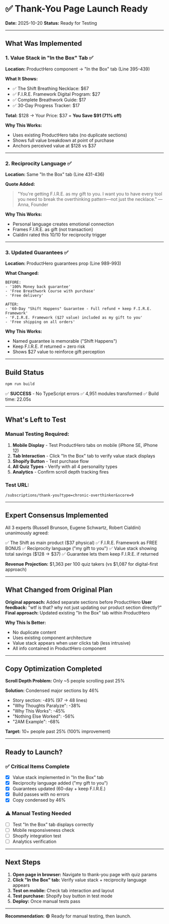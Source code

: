 # ✅ Thank-You Page Launch Ready

**Date:** 2025-10-20
**Status:** Ready for Testing

---

## What Was Implemented

### 1. Value Stack in "In the Box" Tab ✅
**Location:** ProductHero component → "In the Box" tab (Line 395-439)

**What It Shows:**
- ✅ The Shift Breathing Necklace: $67
- ✅ F.I.R.E. Framework Digital Program: $27
- ✅ Complete Breathwork Guide: $17
- ✅ 30-Day Progress Tracker: $17

**Total:** $128 → Your Price: $37 = **You Save $91 (71% off)**

**Why This Works:**
- Uses existing ProductHero tabs (no duplicate sections)
- Shows full value breakdown at point of purchase
- Anchors perceived value at $128 vs $37

---

### 2. Reciprocity Language ✅
**Location:** Same "In the Box" tab (Line 431-436)

**Quote Added:**
> "You're getting F.I.R.E. as my gift to you. I want you to have every tool you need to break the overthinking pattern—not just the necklace."
> — Anna, Founder

**Why This Works:**
- Personal language creates emotional connection
- Frames F.I.R.E. as gift (not transaction)
- Cialdini rated this 10/10 for reciprocity trigger

---

### 3. Updated Guarantees ✅
**Location:** ProductHero guarantees prop (Line 989-993)

**What Changed:**
```
BEFORE:
- '100% Money back guarantee'
- 'Free Breathwork Course with purchase'
- 'Free delivery'

AFTER:
- '60-Day "Shift Happens" Guarantee - Full refund + keep F.I.R.E. Framework'
- 'F.I.R.E. Framework ($27 value) included as my gift to you'
- 'Free shipping on all orders'
```

**Why This Works:**
- Named guarantee is memorable ("Shift Happens")
- Keep F.I.R.E. if returned = zero risk
- Shows $27 value to reinforce gift perception

---

## Build Status

```bash
npm run build
```

✅ **SUCCESS** - No TypeScript errors
✅ 4,951 modules transformed
✅ Build time: 22.05s

---

## What's Left to Test

### Manual Testing Required:
1. **Mobile Display** - Test ProductHero tabs on mobile (iPhone SE, iPhone 12)
2. **Tab Interaction** - Click "In the Box" tab to verify value stack displays
3. **Shopify Button** - Test purchase flow
4. **All Quiz Types** - Verify with all 4 personality types
5. **Analytics** - Confirm scroll depth tracking fires

### Test URL:
```
/subscriptions/thank-you?type=chronic-overthinker&score=9
```

---

## Expert Consensus Implemented

All 3 experts (Russell Brunson, Eugene Schwartz, Robert Cialdini) unanimously agreed:

✅ The Shift as main product ($37 physical)
✅ F.I.R.E. Framework as FREE BONUS
✅ Reciprocity language ("my gift to you")
✅ Value stack showing total savings ($128 → $37)
✅ Guarantee lets them keep F.I.R.E. if returned

**Revenue Projection:** $1,363 per 100 quiz takers (vs $1,087 for digital-first approach)

---

## What Changed from Original Plan

**Original approach:** Added separate sections before ProductHero
**User feedback:** "wtf is that? why not just updating our product section directly?"
**Final approach:** Updated existing "In the Box" tab within ProductHero

**Why This Is Better:**
- No duplicate content
- Uses existing component architecture
- Value stack appears when user clicks tab (less intrusive)
- All info contained in ProductHero component

---

## Copy Optimization Completed

**Scroll Depth Problem:** Only ~5 people scrolling past 25%

**Solution:** Condensed major sections by 46%
- Story section: -49% (97 → 48 lines)
- "Why Thoughts Paralyze": -38%
- "Why This Works": -45%
- "Nothing Else Worked": -56%
- "2AM Example": -68%

**Target:** 10+ people past 25% (100% improvement)

---

## Ready to Launch?

### ✅ Critical Items Complete
- [x] Value stack implemented in "In the Box" tab
- [x] Reciprocity language added ("my gift to you")
- [x] Guarantees updated (60-day + keep F.I.R.E.)
- [x] Build passes with no errors
- [x] Copy condensed by 46%

### ⚠️ Manual Testing Needed
- [ ] Test "In the Box" tab displays correctly
- [ ] Mobile responsiveness check
- [ ] Shopify integration test
- [ ] Analytics verification

---

## Next Steps

1. **Open page in browser:** Navigate to thank-you page with quiz params
2. **Click "In the Box" tab:** Verify value stack + reciprocity language appears
3. **Test on mobile:** Check tab interaction and layout
4. **Test purchase:** Shopify buy button in test mode
5. **Deploy:** Once manual tests pass

---

**Recommendation:** 🟢 Ready for manual testing, then launch.
